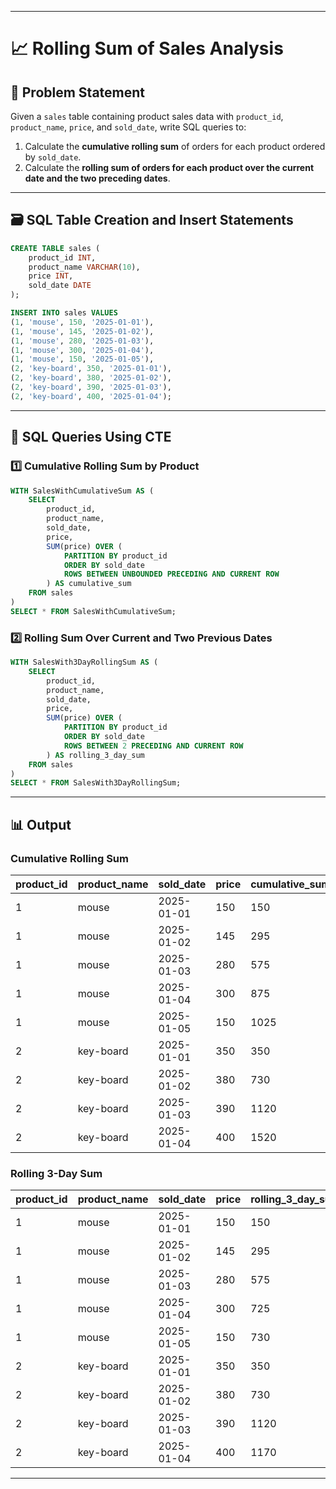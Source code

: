 
---

# 📈 Rolling Sum of Sales Analysis

## 📌 Problem Statement

Given a `sales` table containing product sales data with `product_id`, `product_name`, `price`, and `sold_date`, write SQL queries to:

1. Calculate the **cumulative rolling sum** of orders for each product ordered by `sold_date`.
2. Calculate the **rolling sum of orders for each product over the current date and the two preceding dates**.

---

## 🗃️ SQL Table Creation and Insert Statements

```sql
CREATE TABLE sales (
    product_id INT,
    product_name VARCHAR(10),
    price INT,
    sold_date DATE
);

INSERT INTO sales VALUES
(1, 'mouse', 150, '2025-01-01'),
(1, 'mouse', 145, '2025-01-02'),
(1, 'mouse', 280, '2025-01-03'),
(1, 'mouse', 300, '2025-01-04'),
(1, 'mouse', 150, '2025-01-05'),
(2, 'key-board', 350, '2025-01-01'),
(2, 'key-board', 380, '2025-01-02'),
(2, 'key-board', 390, '2025-01-03'),
(2, 'key-board', 400, '2025-01-04');
```

---

## 🧮 SQL Queries Using CTE

### 1️⃣ Cumulative Rolling Sum by Product

```sql
WITH SalesWithCumulativeSum AS (
    SELECT 
        product_id,
        product_name,
        sold_date,
        price,
        SUM(price) OVER (
            PARTITION BY product_id 
            ORDER BY sold_date 
            ROWS BETWEEN UNBOUNDED PRECEDING AND CURRENT ROW
        ) AS cumulative_sum
    FROM sales
)
SELECT * FROM SalesWithCumulativeSum;
```

### 2️⃣ Rolling Sum Over Current and Two Previous Dates

```sql
WITH SalesWith3DayRollingSum AS (
    SELECT 
        product_id,
        product_name,
        sold_date,
        price,
        SUM(price) OVER (
            PARTITION BY product_id 
            ORDER BY sold_date 
            ROWS BETWEEN 2 PRECEDING AND CURRENT ROW
        ) AS rolling_3_day_sum
    FROM sales
)
SELECT * FROM SalesWith3DayRollingSum;
```

---

## 📊 Output

### Cumulative Rolling Sum

| product_id | product_name | sold_date  | price | cumulative_sum |
|------------|--------------|------------|-------|----------------|
| 1          | mouse        | 2025-01-01 | 150   | 150            |
| 1          | mouse        | 2025-01-02 | 145   | 295            |
| 1          | mouse        | 2025-01-03 | 280   | 575            |
| 1          | mouse        | 2025-01-04 | 300   | 875            |
| 1          | mouse        | 2025-01-05 | 150   | 1025           |
| 2          | key-board    | 2025-01-01 | 350   | 350            |
| 2          | key-board    | 2025-01-02 | 380   | 730            |
| 2          | key-board    | 2025-01-03 | 390   | 1120           |
| 2          | key-board    | 2025-01-04 | 400   | 1520           |

### Rolling 3-Day Sum

| product_id | product_name | sold_date  | price | rolling_3_day_sum |
|------------|--------------|------------|-------|-------------------|
| 1          | mouse        | 2025-01-01 | 150   | 150               |
| 1          | mouse        | 2025-01-02 | 145   | 295               |
| 1          | mouse        | 2025-01-03 | 280   | 575               |
| 1          | mouse        | 2025-01-04 | 300   | 725               |
| 1          | mouse        | 2025-01-05 | 150   | 730               |
| 2          | key-board    | 2025-01-01 | 350   | 350               |
| 2          | key-board    | 2025-01-02 | 380   | 730               |
| 2          | key-board    | 2025-01-03 | 390   | 1120              |
| 2          | key-board    | 2025-01-04 | 400   | 1170              |

---


